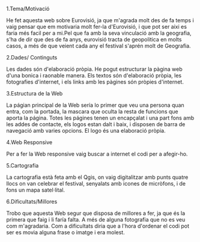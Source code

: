 1.Tema/Motivació

He fet aquesta web sobre Eurovisió, ja que m'agrada molt des de fa temps i vaig pensar que em motivaria molt fer-la d'Eurovisió, i que pot ser aixi es faria més facil per a mi.Pel que fa amb la seva vinculació amb la geografia, s'ha de dir que des de fa anys, eurovisió tracta de geopolitica en molts casos, a més de que veient cada any el festival s'aprén molt de Geografia.

2.Dades/ Continguts

Les dades són d'elaboració pròpia. He pogut estructurar la pàgina web d'una bonica i raonable manera. Els textos són d'elaboració pròpia, les fotografies d'internet, i els links amb les pàgines són pròpies d'internet.

3.Estructura de la Web

La págian principal de la Web sería lo primer que veu una persona quan entra, com la portada, la mascara que oculta la resta de funcions que aporta la página. Totes les págines tenen un encapçalat i una part fons amb les addes de contacte, els logos estan dalt i baix, i disposen de barra de navegació amb varies opcions. El logo és una elaboració pròpia.

4.Web Responsive

Per a fer la Web responsive vaig buscar a internet el codi per a afegir-ho.

5.Cartografia

La cartografia està feta amb el Qgis, on vaig digitalitzar amb punts quatre llocs on van celebrar el festival, senyalats amb icones de micròfons, i de fons un mapa satel·lital.

6.Dificultats/Millores

Trobo que aquesta Web segur que disposa de millores a fer, ja que és la primera que faig i li faría falta. A més de alguna fotografia que no es veu com m'agradaria. Com a dificultats diria que a l'hora d'ordenar el codi pot ser es movia alguna frase o imatge i era molest.
